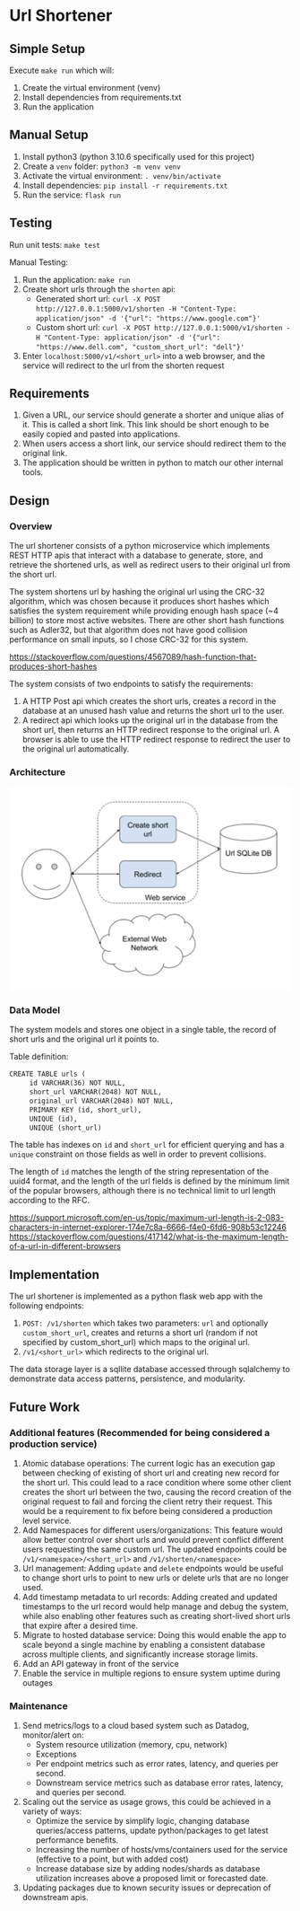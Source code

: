# Url Shortener

## Simple Setup

Execute `make run` which will:
1. Create the virtual environment (venv)
2. Install dependencies from requirements.txt
3. Run the application

## Manual Setup

1. Install python3 (python 3.10.6 specifically used for this project)
2. Create a `venv` folder: `python3 -m venv venv`
3. Activate the virtual environment: `. venv/bin/activate`
4. Install dependencies: `pip install -r requirements.txt`
5. Run the service: `flask run`

## Testing

Run unit tests: `make test`

Manual Testing:
1. Run the application: `make run`
2. Create short urls through the `shorten` api:
   * Generated short url: `curl -X POST http://127.0.0.1:5000/v1/shorten -H "Content-Type: application/json" -d '{"url": "https://www.google.com"}'`
   * Custom short url: `curl -X POST http://127.0.0.1:5000/v1/shorten -H "Content-Type: application/json" -d '{"url": "https://www.dell.com", "custom_short_url": "dell"}'`
3. Enter `localhost:5000/v1/<short_url>` into a web browser, and the service will redirect to the url from the shorten request

## Requirements
1. Given a URL, our service should generate a shorter and unique alias of it. This is
called a short link. This link should be short enough to be easily copied and pasted
into applications.
2. When users access a short link, our service should redirect them to the original
link.
3. The application should be written in python to match our other internal tools.

## Design

### Overview

The url shortener consists of a python microservice which implements REST HTTP apis that interact with a database to generate, store, and retrieve the shortened urls, as well as redirect users to their original url from the short url.

The system shortens url by hashing the original url using the CRC-32 algorithm, which was chosen because it produces short hashes which satisfies the system requirement while providing enough hash space (~4 billion) to store most active websites. There are other short hash functions such as Adler32, but that algorithm does not have good collision performance on small inputs, so I chose CRC-32 for this system.

https://stackoverflow.com/questions/4567089/hash-function-that-produces-short-hashes

The system consists of two endpoints to satisfy the requirements:

1. A HTTP Post api which creates the short urls, creates a record in the database at an unused hash value and returns the short url to the user.
2. A redirect api which looks up the original url in the database from the short url, then returns an HTTP redirect response to the original url. A browser is able to use the HTTP redirect response to redirect the user to the original url automatically. 

### Architecture

![System Architecture Diagram](system_diagram.png)

### Data Model

The system models and stores one object in a single table, the record of short urls and the original url it points to.

Table definition:

```
CREATE TABLE urls (
     id VARCHAR(36) NOT NULL,
     short_url VARCHAR(2048) NOT NULL,
     original_url VARCHAR(2048) NOT NULL,
     PRIMARY KEY (id, short_url),
     UNIQUE (id),
     UNIQUE (short_url)
```

The table has indexes on `id` and `short_url` for efficient querying and has a `unique` constraint on those fields as well in order to prevent collisions.

The length of `id` matches the length of the string representation of the uuid4 format, and the length of the url fields is defined by the minimum limit of the popular browsers, although there is no technical limit to url length according to the RFC.

https://support.microsoft.com/en-us/topic/maximum-url-length-is-2-083-characters-in-internet-explorer-174e7c8a-6666-f4e0-6fd6-908b53c12246
https://stackoverflow.com/questions/417142/what-is-the-maximum-length-of-a-url-in-different-browsers

## Implementation

The url shortener is implemented as a python flask web app with the following endpoints:
1. `POST: /v1/shorten` which takes two parameters: `url` and optionally `custom_short_url`, creates and returns a short url (random if not specified by custom_short_url) which maps to the original url.
2. `/v1/<short_url>` which redirects to the original url.

The data storage layer is a sqllite database accessed through sqlalchemy to demonstrate data access patterns, persistence, and modularity.

## Future Work

### Additional features (Recommended for being considered a production service)

1. Atomic database operations: The current logic has an execution gap between checking of existing of short url and creating new record for the short url. This could lead to a race condition where some other client creates the short url between the two, causing the record creation of the original request to fail and forcing the client retry their request. This would be a requirement to fix before being considered a production level service.
2. Add Namespaces for different users/organizations: This feature would allow better control over short urls and would prevent conflict different users requesting the same custom url. The updated endpoints could be `/v1/<namespace>/<short_url>` and `/v1/shorten/<namespace>`
3. Url management: Adding `update` and `delete` endpoints would be useful to change short urls to point to new urls or delete urls that are no longer used.
4. Add timestamp metadata to url records: Adding created and updated timestamps to the url record would help manage and debug the system, while also enabling other features such as creating short-lived short urls that expire after a desired time.
5. Migrate to hosted database service: Doing this would enable the app to scale beyond a single machine by enabling a consistent database across multiple clients, and significantly increase storage limits.
6. Add an API gateway in front of the service
7. Enable the service in multiple regions to ensure system uptime during outages

### Maintenance

1. Send metrics/logs to a cloud based system such as Datadog, monitor/alert on:
   * System resource utilization (memory, cpu, network)
   * Exceptions
   * Per endpoint metrics such as error rates, latency, and queries per second.
   * Downstream service metrics such as database error rates, latency, and queries per second.
2. Scaling out the service as usage grows, this could be achieved in a variety of ways:
   * Optimize the service by simplify logic, changing database queries/access patterns, update python/packages to get latest performance benefits.
   * Increasing the number of hosts/vms/containers used for the service (effective to a point, but with added cost)
   * Increase database size by adding nodes/shards as database utilization increases above a proposed limit or forecasted date.
3. Updating packages due to known security issues or deprecation of downstream apis.
